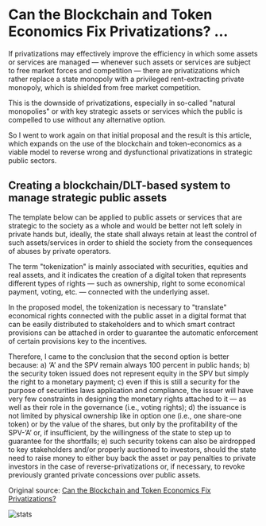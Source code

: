 # Can the Blockchain and Token Economics Fix Privatizations? ...

If privatizations may effectively improve the efficiency in which some assets or services are managed — whenever such assets or services are subject to free market forces and competition — there are privatizations which rather replace a state monopoly with a privileged rent-extracting private monopoly, which is shielded from free market competition.

This is the downside of privatizations, especially in so-called "natural monopolies" or with key strategic assets or services which the public is compelled to use without any alternative option.

So I went to work again on that initial proposal and the result is this article, which expands on the use of the blockchain and token-economics as a viable model to reverse wrong and dysfunctional privatizations in strategic public sectors.

## Creating a blockchain/DLT-based system to manage strategic public assets

The template below can be applied to public assets or services that are strategic to the society as a whole and would be better not left solely in private hands but, ideally, the state shall always retain at least the control of such assets/services in order to shield the society from the consequences of abuses by private operators.

The term "tokenization" is mainly associated with securities, equities and real assets, and it indicates the creation of a digital token that represents different types of rights — such as ownership, right to some economical payment, voting, etc. — connected with the underlying asset.

In the proposed model, the tokenization is necessary to "translate" economical rights connected with the public asset in a digital format that can be easily distributed to stakeholders and to which smart contract provisions can be attached in order to guarantee the automatic enforcement of certain provisions key to the incentives.

Therefore, I came to the conclusion that the second option is better because: a) ‘A’ and the SPV remain always 100 percent in public hands; b) the security token issued does not represent equity in the SPV but simply the right to a monetary payment; c) even if this is still a security for the purpose of securities laws application and compliance, the issuer will have very few constraints in designing the monetary rights attached to it — as well as their role in the governance (i.e., voting rights); d) the issuance is not limited by physical ownership like in option one (i.e., one share-one token) or by the value of the shares, but only by the profitability of the SPV-’A’ or, if insufficient, by the willingness of the state to step up to guarantee for the shortfalls; e) such security tokens can also be airdropped to key stakeholders and/or properly auctioned to investors, should the state need to raise money to either buy back the asset or pay penalties to private investors in the case of reverse-privatizations or, if necessary, to revoke previously granted private concessions over public assets.

Original source: [Can the Blockchain and Token Economics Fix Privatizations?](https://cointelegraph.com/news/can-the-blockchain-and-token-economics-fix-privatizations)

![stats](https://c.statcounter.com/11760860/0/a89fa40b/1/ "stats")